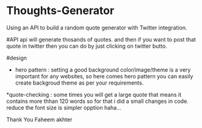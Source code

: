 # Thoughts-Generator
Using an API to build a random quote generator with Twitter integration.


#API
api will generate thosands of quotes. and then if you want to post that quote in twitter then you can do by just clicking on twitter butto.

#design
* hero pattern : setting a good background color/image/theme is a very important for any websites, so here comes hero pattern you can easily create backgroud theme as per your requirements.

*quote-checking : some times you will get a large quote that means it contains more thhan 120 words so for that i did a small changes in code. reduce the font size is simpler opption haha...

Thank You
Faheem akhter
